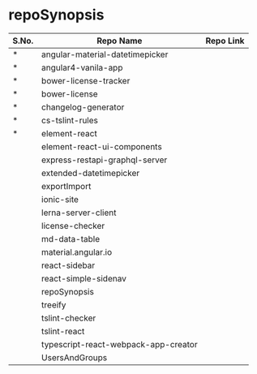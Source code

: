 # repoSynopsis


S.No. | Repo Name| Repo Link
------------ | ------------- | -------------
| * | angular-material-datetimepicker | |
| * | angular4-vanila-app | |
| * | bower-license-tracker   | |
| * | bower-license| |
| * | changelog-generator ||
| * | cs-tslint-rules| |
| * | element-react | |
|   | element-react-ui-components |  |
|   | express-restapi-graphql-server  |  |
|   | extended-datetimepicker  |  |
|   | exportImport  |  |
|   | ionic-site  |  |
|   | lerna-server-client ||
|   | license-checker |  |
|   | md-data-table| |
|   | material.angular.io ||
|   | react-sidebar||
|   | react-simple-sidenav ||
|   | repoSynopsis ||
|   | treeify |  |
|   | tslint-checker | |
|   | tslint-react ||
|   | typescript-react-webpack-app-creator || 
|   | UsersAndGroups |  |
